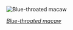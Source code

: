 
![Blue-throated macaw](https://upload.wikimedia.org/wikipedia/commons/thumb/3/3a/Blue-throated_macaw_in_flight.jpg/750px-Blue-throated_macaw_in_flight.jpg)

*[Blue-throated macaw](https://wikipedia.org/wiki/File:Blue-throated_macaw_in_flight.jpg)*
